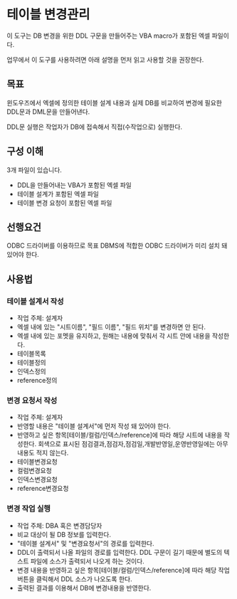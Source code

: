 # 테이블 변경관리

이 도구는 DB 변경을 위한 DDL 구문을 만들어주는 VBA macro가 포함된 엑셀 파일이다.

업무에서 이 도구를 사용하려면 아래 설명을 먼저 읽고 사용할 것을 권장한다.

## 목표

윈도우즈에서 엑셀에 정의한 테이블 설계 내용과 실제 DB를 비교하여 변경에 필요한 DDL문과 DML문을 만들어낸다.

DDL문 실행은 작업자가 DB에 접속해서 직접(수작업으로) 실행한다.

## 구성 이해

3개 파일이 있습니다.

* DDL을 만들어내는 VBA가 포함된 엑셀 파일
* 테이블 설계가 포함된 엑셀 파일
* 테이블 변경 요청이 포함된 엑셀 파일

## 선행요건

ODBC 드라이버를 이용하므로 목표 DBMS에 적합한 ODBC 드라이버가 미리 설치 돼 있어야 한다.

## 사용법

### 테이블 설계서 작성

* 작업 주체: 설계자
* 엑셀 내에 있는 "시트이름", "필드 이름", "필드 위치"를 변경하면 안 된다.
* 엑셀 내에 있는 포멧을 유지하고, 원해는 내용에 맞춰서 각 시트 안에 내용을 작성한다. 
* 테이블목록
* 테이블정의
* 인덱스정의
* reference정의

### 변경 요청서 작성

* 작업 주체: 설계자
* 반영할 내용은 "테이블 설계서"에 먼저 작성 돼 있어야 한다.
* 반영하고 싶은 항목[테이블/컬럼/인덱스/reference]에 따라 해당 시트에 내용을 작성한다. 회색으로 표시된 점검결과,점검자,점검일,개발반영일,운영반영일에는 아무 내용도 적지 않는다.
* 테이블변경요청
* 컬럼변경요청
* 인덱스변경요청
* reference변경요청

### 변경 작업 실행

* 작업 주체: DBA 혹은 변경담당자 
* 비교 대상이 될 DB 정보를 입력한다.
* "테이블 설계서" 및 "변경요청서"의 경로를 입력한다.
* DDL이 출력되서 나올 파일의 경로를 입력한다. DDL 구문이 길기 때문에 별도의 텍스트 파일에 소스가 출력되서 나오게 하는 것이다.
* 변경 내용을 반영하고 싶은 항목[테이블/컬럼/인덱스/reference]에 따라 해당 작업 버튼을 클릭해서 DDL 소스가 나오도록 한다.
* 출력된 결과를 이용해서 DB에 변경내용을 반영한다.
